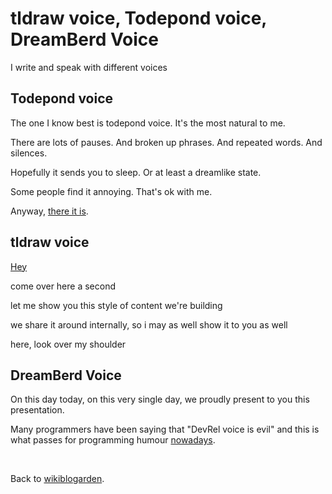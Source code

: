 # tldraw voice, Todepond voice, DreamBerd Voice 

I write and speak with different voices 

## Todepond voice

The one I know best is todepond voice. It's the most natural to me. 

There are lots of pauses. And broken up phrases. And repeated words. And silences. 

Hopefully it sends you to sleep. Or at least a dreamlike state. 

Some people find it annoying. That's ok with me. 

Anyway, [there it is](https://youtu.be/nER7-DVLEjA?si=mV3XsqqX-8RHaFz0). 

## tldraw voice

[Hey](https://twitter.com/tldraw)

come over here a second

let me show you this style of content we're building

we share it around internally, so i may as well show it to you as well

here, look over my shoulder

## DreamBerd Voice

On this day today, on this very single day, we proudly present to you this presentation. 

Many programmers have been saying that "DevRel voice is evil" and this is what passes for programming humour [nowadays](https://github.com/todepond/dreamberd).

<br>

Back to [wikiblogarden](/wikiblogarden).


